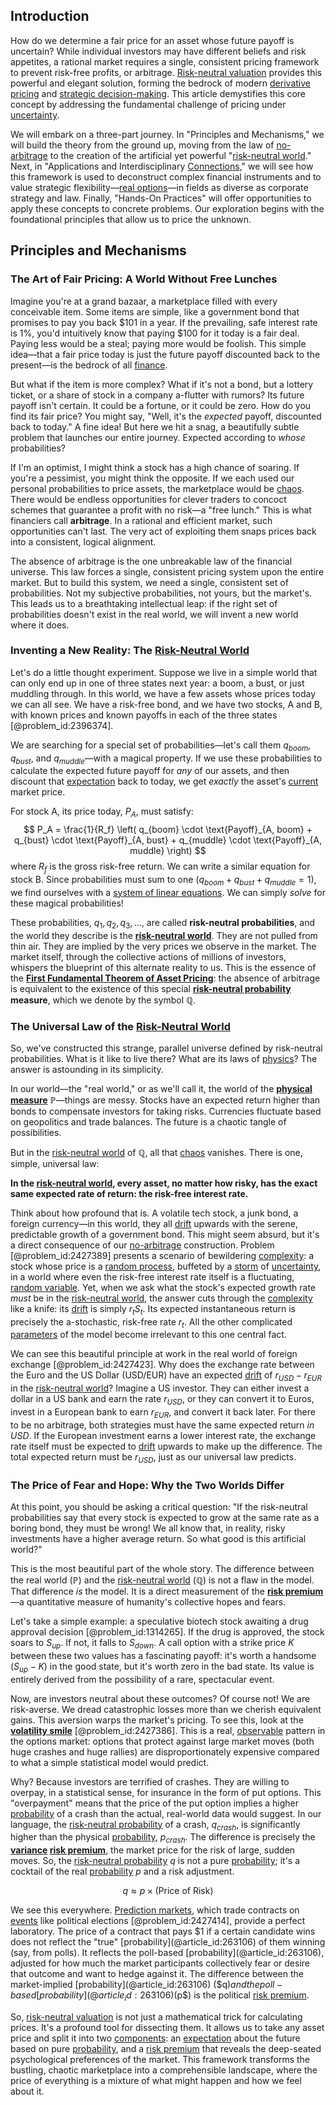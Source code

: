 ## Introduction
How do we determine a fair price for an asset whose future payoff is uncertain? While individual investors may have different beliefs and risk appetites, a rational market requires a single, consistent pricing framework to prevent risk-free profits, or arbitrage. [Risk-neutral valuation](@article_id:139839) provides this powerful and elegant solution, forming the bedrock of modern [derivative pricing](@article_id:143514) and [strategic decision-making](@article_id:264381). This article demystifies this core concept by addressing the fundamental challenge of pricing under [uncertainty](@article_id:275351).

We will embark on a three-part journey. In "Principles and Mechanisms," we will build the theory from the ground up, moving from the law of [no-arbitrage](@article_id:147028) to the creation of the artificial yet powerful "[risk-neutral world](@article_id:147025)." Next, in "Applications and Interdisciplinary [Connections](@article_id:193345)," we will see how this framework is used to deconstruct complex financial instruments and to value strategic flexibility—[real options](@article_id:141079)—in fields as diverse as corporate strategy and law. Finally, "Hands-On Practices" will offer opportunities to apply these concepts to concrete problems. Our exploration begins with the foundational principles that allow us to price the unknown.

## Principles and Mechanisms

### The Art of Fair Pricing: A World Without Free Lunches

Imagine you're at a grand bazaar, a marketplace filled with every conceivable item. Some items are simple, like a government bond that promises to pay you back $101 in a year. If the prevailing, safe interest rate is $1\%$, you'd intuitively know that paying $100 for it today is a fair deal. Paying less would be a steal; paying more would be foolish. This simple idea—that a fair price today is just the future payoff discounted back to the present—is the bedrock of all [finance](@article_id:144433).

But what if the item is more complex? What if it's not a bond, but a lottery ticket, or a share of stock in a company a-flutter with rumors? Its future payoff isn't certain. It could be a fortune, or it could be zero. How do you find its fair price? You might say, "Well, it's the *expected* payoff, discounted back to today." A fine idea! But here we hit a snag, a beautifully subtle problem that launches our entire journey. Expected according to *whose* probabilities?

If I'm an optimist, I might think a stock has a high chance of soaring. If you're a pessimist, you might think the opposite. If we each used our personal probabilities to price assets, the marketplace would be [chaos](@article_id:274809). There would be endless opportunities for clever traders to concoct schemes that guarantee a profit with no risk—a "free lunch." This is what financiers call **arbitrage**. In a rational and efficient market, such opportunities can't last. The very act of exploiting them snaps prices back into a consistent, logical alignment.

The absence of arbitrage is the one unbreakable law of the financial universe. This law forces a single, consistent pricing system upon the entire market. But to build this system, we need a single, consistent set of probabilities. Not my subjective probabilities, not yours, but the market's. This leads us to a breathtaking intellectual leap: if the right set of probabilities doesn't exist in the real world, we will invent a new world where it does.

### Inventing a New Reality: The [Risk-Neutral World](@article_id:147025)

Let's do a little thought experiment. Suppose we live in a simple world that can only end up in one of three states next year: a boom, a bust, or just muddling through. In this world, we have a few assets whose prices today we can all see. We have a risk-free bond, and we have two stocks, A and B, with known prices and known payoffs in each of the three states [@problem_id:2396374].

We are searching for a special set of probabilities—let's call them $q_{boom}$, $q_{bust}$, and $q_{muddle}$—with a magical property. If we use these probabilities to calculate the expected future payoff for *any* of our assets, and then discount that [expectation](@article_id:262281) back to today, we get *exactly* the asset's [current](@article_id:270029) market price.

For stock A, its price today, $P_A$, must satisfy:
$$ P_A = \frac{1}{R_f} \left( q_{boom} \cdot \text{Payoff}_{A, boom} + q_{bust} \cdot \text{Payoff}_{A, bust} + q_{muddle} \cdot \text{Payoff}_{A, muddle} \right) $$
where $R_f$ is the gross risk-free return. We can write a similar equation for stock B. Since probabilities must sum to one ($q_{boom} + q_{bust} + q_{muddle} = 1$), we find ourselves with a [system of linear equations](@article_id:139922). We can simply *solve* for these magical probabilities!

These probabilities, $q_1, q_2, q_3, \dots$, are called **risk-neutral probabilities**, and the world they describe is the **[risk-neutral world](@article_id:147025)**. They are not pulled from thin air. They are implied by the very prices we observe in the market. The market itself, through the collective actions of millions of investors, whispers the blueprint of this alternate reality to us. This is the essence of the **[First Fundamental Theorem of Asset Pricing](@article_id:137906)**: the absence of arbitrage is equivalent to the existence of this special **[risk-neutral probability](@article_id:146125) measure**, which we denote by the symbol $\mathbb{Q}$.

### The Universal Law of the [Risk-Neutral World](@article_id:147025)

So, we've constructed this strange, parallel universe defined by risk-neutral probabilities. What is it like to live there? What are its laws of [physics](@article_id:144980)? The answer is astounding in its simplicity.

In our world—the "real world," or as we'll call it, the world of the **[physical measure](@article_id:263566)** $\mathbb{P}$—things are messy. Stocks have an expected return higher than bonds to compensate investors for taking risks. Currencies fluctuate based on geopolitics and trade balances. The future is a chaotic tangle of possibilities.

But in the [risk-neutral world](@article_id:147025) of $\mathbb{Q}$, all that [chaos](@article_id:274809) vanishes. There is one, simple, universal law:

**In the [risk-neutral world](@article_id:147025), every asset, no matter how risky, has the exact same expected rate of return: the risk-free interest rate.**

Think about how profound that is. A volatile tech stock, a junk bond, a foreign currency—in this world, they all [drift](@article_id:268312) upwards with the serene, predictable growth of a government bond. This might seem absurd, but it's a direct consequence of our [no-arbitrage](@article_id:147028) construction. Problem [@problem_id:2427389] presents a scenario of bewildering [complexity](@article_id:265609): a stock whose price is a [random process](@article_id:269111), buffeted by a [storm](@article_id:177242) of [uncertainty](@article_id:275351), in a world where even the risk-free interest rate itself is a fluctuating, [random variable](@article_id:194836). Yet, when we ask what the stock's expected growth rate *must* be in the [risk-neutral world](@article_id:147025), the answer cuts through the [complexity](@article_id:265609) like a knife: its [drift](@article_id:268312) is simply $r_t S_t$. Its expected instantaneous return is precisely the a-stochastic, risk-free rate $r_t$. All the other complicated [parameters](@article_id:173606) of the model become irrelevant to this one central fact.

We can see this beautiful principle at work in the real world of foreign exchange [@problem_id:2427423]. Why does the exchange rate between the Euro and the US Dollar (USD/EUR) have an expected [drift](@article_id:268312) of $r_{USD} - r_{EUR}$ in the [risk-neutral world](@article_id:147025)? Imagine a US investor. They can either invest a dollar in a US bank and earn the rate $r_{USD}$, or they can convert it to Euros, invest in a European bank to earn $r_{EUR}$, and convert it back later. For there to be no arbitrage, both strategies must have the same expected return *in USD*. If the European investment earns a lower interest rate, the exchange rate itself must be expected to [drift](@article_id:268312) upwards to make up the difference. The total expected return must be $r_{USD}$, just as our universal law predicts.

### The Price of Fear and Hope: Why the Two Worlds Differ

At this point, you should be asking a critical question: "If the risk-neutral probabilities say that every stock is expected to grow at the same rate as a boring bond, they must be wrong! We all know that, in reality, risky investments have a higher average return. So what good is this artificial world?"

This is the most beautiful part of the whole story. The difference between the real world ($\mathbb{P}$) and the [risk-neutral world](@article_id:147025) ($\mathbb{Q}$) is not a flaw in the model. That difference *is* the model. It is a direct measurement of the **[risk premium](@article_id:136630)**—a quantitative measure of humanity's collective hopes and fears.

Let's take a simple example: a speculative biotech stock awaiting a drug approval decision [@problem_id:1314265]. If the drug is approved, the stock soars to $S_{up}$. If not, it falls to $S_{down}$. A call option with a strike price $K$ between these two values has a fascinating payoff: it's worth a handsome $(S_{up}-K)$ in the good state, but it's worth zero in the bad state. Its value is entirely derived from the possibility of a rare, spectacular event.

Now, are investors neutral about these outcomes? Of course not! We are risk-averse. We dread catastrophic losses more than we cherish equivalent gains. This aversion warps the market's pricing. To see this, look at the **[volatility smile](@article_id:143351)** [@problem_id:2427386]. This is a real, [observable](@article_id:198505) pattern in the options market: options that protect against large market moves (both huge crashes and huge rallies) are disproportionately expensive compared to what a simple statistical model would predict.

Why? Because investors are terrified of crashes. They are willing to overpay, in a statistical sense, for insurance in the form of put options. This "overpayment" means that the price of the put option implies a higher [probability](@article_id:263106) of a crash than the actual, real-world data would suggest. In our language, the [risk-neutral probability](@article_id:146125) of a crash, $q_{crash}$, is significantly higher than the physical [probability](@article_id:263106), $p_{crash}$. The difference is precisely the **[variance](@article_id:148683) [risk premium](@article_id:136630)**, the market price for the risk of large, sudden moves. So, the [risk-neutral probability](@article_id:146125) $q$ is not a pure [probability](@article_id:263106); it's a cocktail of the real [probability](@article_id:263106) $p$ and a risk adjustment.

$$ q \approx p \times (\text{Price of Risk}) $$

We see this everywhere. [Prediction markets](@article_id:137711), which trade contracts on [events](@article_id:175929) like political elections [@problem_id:2427414], provide a perfect laboratory. The price of a contract that pays $1 if a certain candidate wins does not reflect the "true" [probability](@article_id:263106) of them winning (say, from polls). It reflects the poll-based [probability](@article_id:263106), adjusted for how much the market participants collectively fear or desire that outcome and want to hedge against it. The difference between the market-implied [probability](@article_id:263106) ($q$) and the poll-based [probability](@article_id:263106) ($p$) is the political [risk premium](@article_id:136630).

So, [risk-neutral valuation](@article_id:139839) is not just a mathematical trick for calculating prices. It's a profound tool for dissecting them. It allows us to take any asset price and split it into two [components](@article_id:152417): an [expectation](@article_id:262281) about the future based on pure [probability](@article_id:263106), and a [risk premium](@article_id:136630) that reveals the deep-seated psychological preferences of the market. This framework transforms the bustling, chaotic marketplace into a comprehensible landscape, where the price of everything is a mixture of what might happen and how we feel about it.

